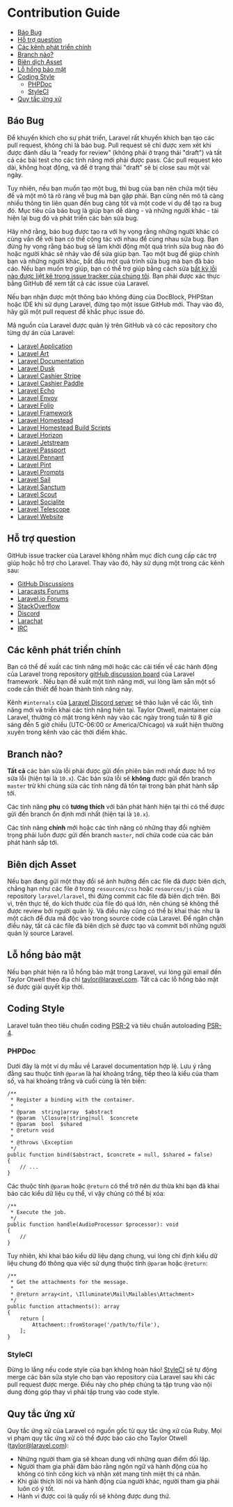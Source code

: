 # Contribution Guide

- [Báo Bug](#bug-reports)
- [Hỗ trợ question](#support-questions)
- [Các kênh phát triển chính](#core-development-discussion)
- [Branch nào?](#which-branch)
- [Biên dịch Asset](#compiled-assets)
- [Lỗ hổng bảo mật](#security-vulnerabilities)
- [Coding Style](#coding-style)
    - [PHPDoc](#phpdoc)
    - [StyleCI](#styleci)
- [Quy tắc ứng xử](#code-of-conduct)

<a name="bug-reports"></a>
## Báo Bug

Để khuyến khích cho sự phát triển, Laravel rất khuyến khích bạn tạo các pull request, không chỉ là báo bug. Pull request sẽ chỉ được xem xét khi được đánh dấu là "ready for review" (không phải ở trạng thái "draft") và tất cả các bài test cho các tính năng mới phải được pass. Các pull request kéo dài, không hoạt động, và để ở trạng thái "draft" sẽ bị close sau một vài ngày.

Tuy nhiên, nếu bạn muốn tạo một bug, thì bug của bạn nên chứa một tiêu đề và một mô tả rõ ràng về bug mà bạn gặp phải. Bạn cũng nên mô tả càng nhiều thông tin liên quan đến bug càng tốt và một code ví dụ để tạo ra bug đó. Mục tiêu của báo bug là giúp bạn dễ dàng - và những người khác - tái hiện lại bug đó và phát triển các bản sửa bug.

Hãy nhớ rằng, báo bug được tạo ra với hy vọng rằng những người khác có cùng vấn đề với bạn có thể cộng tác với nhau để cùng nhau sửa bug. Bạn đừng hy vọng rằng báo bug sẽ làm khởi động một quá trình sửa bug nào đó hoặc người khác sẽ nhảy vào để sửa giúp bạn. Tạo một bug để giúp chính bạn và những người khác, bắt đầu một quá trình sửa bug mà bạn đã báo cáo. Nếu bạn muốn trợ giúp, bạn có thể trợ giúp bằng cách sửa [bất kỳ lỗi nào được liệt kê trong issue tracker của chúng tôi](https://github.com/issues?q=is%3Aopen+is%3Aissue+label%3Abug+user%3Alaravel). Bạn phải được xác thực bằng GitHub để xem tất cả các issue của Laravel.

Nếu bạn nhận được một thông báo không đúng của DocBlock, PHPStan hoặc IDE khi sử dụng Laravel, đừng tạo một issue GitHub mới. Thay vào đó, hãy gửi một pull request để khắc phục issue đó.

Mã nguồn của Laravel được quản lý trên GitHub và có các repository cho từng dự án của Laravel:

<div class="content-list" markdown="1">

- [Laravel Application](https://github.com/laravel/laravel)
- [Laravel Art](https://github.com/laravel/art)
- [Laravel Documentation](https://github.com/laravel/docs)
- [Laravel Dusk](https://github.com/laravel/dusk)
- [Laravel Cashier Stripe](https://github.com/laravel/cashier)
- [Laravel Cashier Paddle](https://github.com/laravel/cashier-paddle)
- [Laravel Echo](https://github.com/laravel/echo)
- [Laravel Envoy](https://github.com/laravel/envoy)
- [Laravel Folio](https://github.com/laravel/folio)
- [Laravel Framework](https://github.com/laravel/framework)
- [Laravel Homestead](https://github.com/laravel/homestead)
- [Laravel Homestead Build Scripts](https://github.com/laravel/settler)
- [Laravel Horizon](https://github.com/laravel/horizon)
- [Laravel Jetstream](https://github.com/laravel/jetstream)
- [Laravel Passport](https://github.com/laravel/passport)
- [Laravel Pennant](https://github.com/laravel/pennant)
- [Laravel Pint](https://github.com/laravel/pint)
- [Laravel Prompts](https://github.com/laravel/prompts)
- [Laravel Sail](https://github.com/laravel/sail)
- [Laravel Sanctum](https://github.com/laravel/sanctum)
- [Laravel Scout](https://github.com/laravel/scout)
- [Laravel Socialite](https://github.com/laravel/socialite)
- [Laravel Telescope](https://github.com/laravel/telescope)
- [Laravel Website](https://github.com/laravel/laravel.com-next)

</div>

<a name="support-questions"></a>
## Hỗ trợ question

GitHub issue tracker của Laravel không nhằm mục đích cung cấp các trợ giúp hoặc hỗ trợ cho Laravel. Thay vào đó, hãy sử dụng một trong các kênh sau:

<div class="content-list" markdown="1">

- [GitHub Discussions](https://github.com/laravel/framework/discussions)
- [Laracasts Forums](https://laracasts.com/discuss)
- [Laravel.io Forums](https://laravel.io/forum)
- [StackOverflow](https://stackoverflow.com/questions/tagged/laravel)
- [Discord](https://discord.gg/laravel)
- [Larachat](https://larachat.co)
- [IRC](https://web.libera.chat/?nick=artisan&channels=#laravel)

</div>

<a name="core-development-discussion"></a>
## Các kênh phát triển chính

Bạn có thể đề xuất các tính năng mới hoặc các cải tiến về các hành động của Laravel trong repository [gitHub discussion board](https://github.com/laravel/framework/discussions) của Laravel framework . Nếu bạn đề xuất một tính năng mới, vui lòng làm sẵn một số code cần thiết để hoàn thành tính năng này.

Kênh `#internals` của [Laravel Discord server](https://discord.gg/laravel) sẽ thảo luận về các lỗi, tính năng mới và triển khai các tính năng hiện tại. Taylor Otwell, maintainer của Laravel, thường có mặt trong kênh này vào các ngày trong tuần từ 8 giờ sáng đến 5 giờ chiều (UTC-06:00 or America/Chicago) và xuất hiện thường xuyên trong kênh vào các thời điểm khác.

<a name="which-branch"></a>
## Branch nào?

**Tất cả** các bản sửa lỗi phải được gửi đến phiên bản mới nhất được hỗ trợ sửa lỗi (hiện tại là `10.x`). Các bản sửa lỗi sẽ **không** được gửi đến branch `master` trừ khi chúng sửa các tính năng đã tồn tại trong bản phát hành sắp tới.

Các tính năng **phụ** có **tương thích** với bản phát hành hiện tại thì có thể được gửi đến branch ổn định mới nhất (hiện tại là `10.x`).

Các tính năng **chính** mới hoặc các tính năng có những thay đổi nghiêm trọng phải luôn được gửi đến branch `master`, nơi chứa code của các bản phát hành sắp tới.

<a name="compiled-assets"></a>
## Biên dịch Asset

Nếu bạn đang gửi một thay đổi sẽ ảnh hưởng đến các file đã được biên dịch, chẳng hạn như các file ở trong `resources/css` hoặc `resources/js` của repository `laravel/laravel`, thì đừng commit các file đã biên dịch trên. Bởi vì, trên thực tế, do kích thước của file đó quá lớn, nên chúng sẽ không thể được review bởi người quản lý. Và điều này cũng có thể bị khai thác như là một cách để đưa mã độc vào trong source code của Laravel. Để ngăn chặn điều này, tất cả các file đã biên dịch sẽ được tạo và commit bởi những người quản lý source Laravel.

<a name="security-vulnerabilities"></a>
## Lỗ hổng bảo mật

Nếu bạn phát hiện ra lỗ hổng bảo mật trong Laravel, vui lòng gửi email đến Taylor Otwell theo địa chỉ <a href="mailto:taylor@laravel.com">taylor@laravel.com</a>. Tất cả các lỗ hổng bảo mật sẽ được giải quyết kịp thời.

<a name="coding-style"></a>
## Coding Style

Laravel tuân theo tiêu chuẩn coding [PSR-2](https://github.com/php-fig/fig-standards/blob/master/accepted/PSR-2-coding-style-guide.md) và tiêu chuẩn autoloading [PSR-4](https://github.com/php-fig/fig-standards/blob/master/accepted/PSR-4-autoloader.md).

<a name="phpdoc"></a>
### PHPDoc

Dưới đây là một ví dụ mẫu về Laravel documentation hợp lệ. Lưu ý rằng đằng sau thuộc tính `@param` là hai khoảng trắng, tiếp theo là kiểu của tham số, và hai khoảng trắng và cuối cùng là tên biến:

    /**
     * Register a binding with the container.
     *
     * @param  string|array  $abstract
     * @param  \Closure|string|null  $concrete
     * @param  bool  $shared
     * @return void
     *
     * @throws \Exception
     */
    public function bind($abstract, $concrete = null, $shared = false)
    {
        // ...
    }

Các thuộc tính `@param` hoặc `@return` có thể trở nên dư thừa khi bạn đã khai báo các kiểu dữ liệu cụ thể, vì vậy chúng có thể bị xóa:

    /**
     * Execute the job.
     */
    public function handle(AudioProcessor $processor): void
    {
        //
    }

Tuy nhiên, khi khai báo kiểu dữ liệu dạng chung, vui lòng chỉ định kiểu dữ liệu chung đó thông qua việc sử dụng thuộc tính `@param` hoặc `@return`:

    /**
     * Get the attachments for the message.
     *
     * @return array<int, \Illuminate\Mail\Mailables\Attachment>
     */
    public function attachments(): array
    {
        return [
            Attachment::fromStorage('/path/to/file'),
        ];
    }

<a name="styleci"></a>
### StyleCI

Đừng lo lắng nếu code style của bạn không hoàn hảo! [StyleCI](https://styleci.io/) sẽ tự động merge các bản sửa style cho bạn vào repository của Laravel sau khi các pull request được merge. Điều này cho phép chúng ta tập trung vào nội dung đóng góp thay vì phải tập trung vào code style.

<a name="code-of-conduct"></a>
## Quy tắc ứng xử

Quy tắc ứng xử của Laravel có nguồn gốc từ quy tắc ứng xử của Ruby. Mọi vi phạm quy tắc ứng xử có thể được báo cáo cho Taylor Otwell (taylor@laravel.com):

<div class="content-list" markdown="1">

- Những người tham gia sẽ khoan dung với những quan điểm đối lập.
- Người tham gia phải đảm bảo rằng ngôn ngữ và hành động của họ không có tính công kích và nhận xét mang tính miệt thị cá nhân.
- Khi giải thích lời nói và hành động của người khác, người tham gia phải luôn có ý tốt.
- Hành vi được coi là quấy rối sẽ không được dung thứ.

</div>
